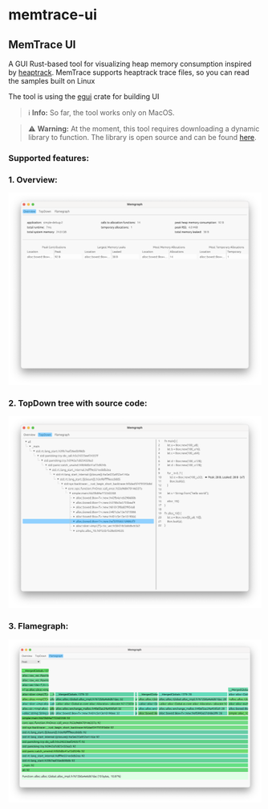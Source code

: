 # memtrace-ui


## MemTrace UI

A GUI Rust-based tool for visualizing heap memory consumption inspired by [heaptrack](https://github.com/KDE/heaptrack). MemTrace supports heaptrack trace files, so you can read the samples built on Linux

The tool is using the [egui](https://github.com/emilk/egui) crate for building UI

> ℹ️ **Info:** So far, the tool works only on MacOS.

> ⚠️ **Warning:** At the moment, this tool requires downloading a dynamic library to function. The library is open source and can be found [here](https://github.com/blkmlk/memtrace-lib).

### Supported features:

### 1. Overview:
![overview](overview.png)

### 2. TopDown tree with source code:
![topdown](topdown.png)

### 3. Flamegraph:
![flamegraph](flamegraph.png)

